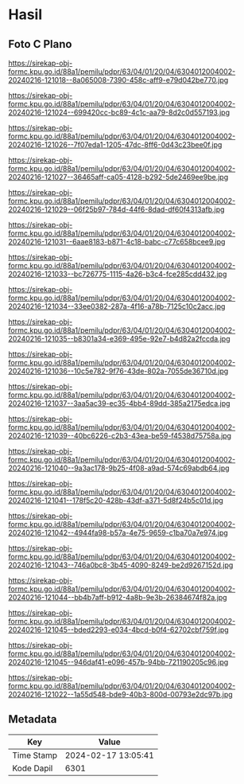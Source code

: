# Hasil

## Foto C Plano

https://sirekap-obj-formc.kpu.go.id/88a1/pemilu/pdpr/63/04/01/20/04/6304012004002-20240216-121018--8a065008-7390-458c-aff9-e79d042be770.jpg

https://sirekap-obj-formc.kpu.go.id/88a1/pemilu/pdpr/63/04/01/20/04/6304012004002-20240216-121024--699420cc-bc89-4c1c-aa79-8d2c0d557193.jpg

https://sirekap-obj-formc.kpu.go.id/88a1/pemilu/pdpr/63/04/01/20/04/6304012004002-20240216-121026--7f07eda1-1205-47dc-8ff6-0d43c23bee0f.jpg

https://sirekap-obj-formc.kpu.go.id/88a1/pemilu/pdpr/63/04/01/20/04/6304012004002-20240216-121027--36465aff-ca05-4128-b292-5de2469ee9be.jpg

https://sirekap-obj-formc.kpu.go.id/88a1/pemilu/pdpr/63/04/01/20/04/6304012004002-20240216-121029--06f25b97-784d-44f6-8dad-df60f4313afb.jpg

https://sirekap-obj-formc.kpu.go.id/88a1/pemilu/pdpr/63/04/01/20/04/6304012004002-20240216-121031--6aae8183-b871-4c18-babc-c77c658bcee9.jpg

https://sirekap-obj-formc.kpu.go.id/88a1/pemilu/pdpr/63/04/01/20/04/6304012004002-20240216-121033--bc726775-1115-4a26-b3c4-fce285cdd432.jpg

https://sirekap-obj-formc.kpu.go.id/88a1/pemilu/pdpr/63/04/01/20/04/6304012004002-20240216-121034--33ee0382-287a-4f16-a78b-7125c10c2acc.jpg

https://sirekap-obj-formc.kpu.go.id/88a1/pemilu/pdpr/63/04/01/20/04/6304012004002-20240216-121035--b8301a34-e369-495e-92e7-b4d82a2fccda.jpg

https://sirekap-obj-formc.kpu.go.id/88a1/pemilu/pdpr/63/04/01/20/04/6304012004002-20240216-121036--10c5e782-9f76-43de-802a-7055de36710d.jpg

https://sirekap-obj-formc.kpu.go.id/88a1/pemilu/pdpr/63/04/01/20/04/6304012004002-20240216-121037--3aa5ac39-ec35-4bb4-89dd-385a2175edca.jpg

https://sirekap-obj-formc.kpu.go.id/88a1/pemilu/pdpr/63/04/01/20/04/6304012004002-20240216-121039--40bc6226-c2b3-43ea-be59-f4538d75758a.jpg

https://sirekap-obj-formc.kpu.go.id/88a1/pemilu/pdpr/63/04/01/20/04/6304012004002-20240216-121040--9a3ac178-9b25-4f08-a9ad-574c69abdb64.jpg

https://sirekap-obj-formc.kpu.go.id/88a1/pemilu/pdpr/63/04/01/20/04/6304012004002-20240216-121041--178f5c20-428b-43df-a371-5d8f24b5c01d.jpg

https://sirekap-obj-formc.kpu.go.id/88a1/pemilu/pdpr/63/04/01/20/04/6304012004002-20240216-121042--4944fa98-b57a-4e75-9659-c1ba70a7e974.jpg

https://sirekap-obj-formc.kpu.go.id/88a1/pemilu/pdpr/63/04/01/20/04/6304012004002-20240216-121043--746a0bc8-3b45-4090-8249-be2d9267152d.jpg

https://sirekap-obj-formc.kpu.go.id/88a1/pemilu/pdpr/63/04/01/20/04/6304012004002-20240216-121044--bb4b7aff-b912-4a8b-9e3b-26384674f82a.jpg

https://sirekap-obj-formc.kpu.go.id/88a1/pemilu/pdpr/63/04/01/20/04/6304012004002-20240216-121045--bded2293-e034-4bcd-b0f4-62702cbf759f.jpg

https://sirekap-obj-formc.kpu.go.id/88a1/pemilu/pdpr/63/04/01/20/04/6304012004002-20240216-121045--946daf41-e096-457b-94bb-721190205c96.jpg

https://sirekap-obj-formc.kpu.go.id/88a1/pemilu/pdpr/63/04/01/20/04/6304012004002-20240216-121022--1a55d548-bde9-40b3-800d-00793e2dc97b.jpg


## Metadata

| Key        | Value               |
| ---------- | ------------------- |
| Time Stamp | 2024-02-17 13:05:41 |
| Kode Dapil | 6301                |



